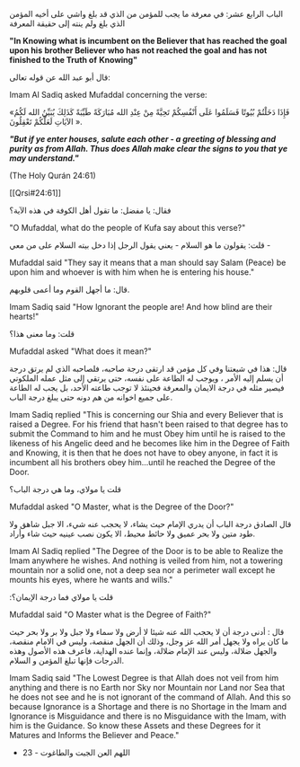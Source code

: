 الباب الرابع عشر: في معرفة ما يجب للمؤمن من الذي قد بلغ واشي على أخيه المؤمن الذي بلغ ولم ينته إلى حقيقة المعرفة 

**"In Knowing what is incumbent on the Believer that has reached the goal upon his** **brother Believer who has not reached the goal and has not finished to the Truth of** **Knowing"**

قال أبو عبد الله عن قوله تعالى: 

Imam Al Sadiq asked Mufaddal concerning the verse:

«فَإِذَا دَخَلْتُمْ بُيُوتًا فَسَلَمُوا عَلَى أَنْفُسِكُمْ تَحِيَّةً مِنْ عِنْدِ الله مُبَارَكَةً طَيِّبَةً كَذَلِكَ يُبَيِّنُ الله لَكُمُ الآيَاتِ لَعَلَّكُمْ تَعْقِلُونَ ». 

_**"But if ye enter houses, salute each other - a greeting of blessing and purity as from Allah. Thus does Allah make clear the signs to you that ye may understand."**_

(The Holy Qurán 24:61)

[[Qrsi#24:61]]

فقال: يا مفضل: ما تقول أهل الكوفة في هذه الآية؟ 

"O Mufaddal, what do the people of Kufa say about this verse?"

قلت: يقولون ما هو السلام - يعني يقول الرجل إذا دخل بيته السلام على من معي - 


Mufaddal said "They say it means that a man should say Salam (Peace) be upon him and whoever is with him when he is entering his house."

قال: ما أجهل القوم وما أعمى قلوبهم. 


Imam Sadiq said "How Ignorant the people are! And how blind are their hearts!"

قلت: وما معنى هذا؟ 

Mufaddal asked "What does it mean?"

قال: هذا في شيعتنا وفي كل مؤمن قد ارتقى درجة صاحبه، فلصاحبه الذي لم يرتق درجة أن يسلم إليه الأمر ، ويوجب له الطاعة على نفسه، حتى يرتقي إلى مثل عمله الملكوتي فيصير مثله في درجة الايمان والمعرفة فحينئذ لا توجب طاعته الأحد، بل يجب له الطاعة على جميع اخوانه من هم دونه حتى يبلغ درجة الباب. 

Imam Sadiq replied "This is concerning our Shia and every Believer that is raised a Degree. For his friend that hasn't been raised to that degree has to submit the Command to him and he must Obey him until he is raised to the likeness of his Angelic deed and he becomes like him in the Degree of Faith and Knowing, it is then that he does not have to obey anyone, in fact it is incumbent all his brothers obey him...until he reached the Degree of the Door.

قلت يا مولاي، وما هي درجة الباب؟ 

Mufaddal asked "O Master, what is the Degree of the Door?"

قال الصادق درجة الباب أن يدري الإمام حيث يشاء، لا يحجب عنه شيء، الا جبل شاهق ولا طود متين ولا بحر عميق ولا حائط محيط، الا يكون نصب عينيه حيث شاء وأراد. 

Imam Al Sadiq replied "The Degree of the Door is to be able to Realize the Imam anywhere he wishes. And nothing is veiled from him, not a towering mountain nor a solid one, not a deep sea nor a perimeter wall except he mounts his eyes, where he wants and wills."

:قلت يا مولاي فما درجة الإيمان؟ 

Mufaddal said "O Master what is the Degree of Faith?"

قال : أدنى درجة أن لا يحجب الله عنه شيئا لا أرض ولا سماء ولا جبل ولا بر ولا بحر حيث ما كان يراه ولا يجهل أمر الله عز وجل، وذلك أن الجهل منقصة، وليس في الامام منقصة، والجهل ضلالة، وليس عند الإمام ضلالة، وإنما عنده الهداية، فاعرف هذه الأصول وهذه الدرجات فإنها تبلغ المؤمن و السلام. 

Imam Sadiq said "The Lowest Degree is that Allah does not veil from him anything and there is no Earth nor Sky nor Mountain nor Land nor Sea that he does not see and he is not ignorant of the command of Allah. And this so because Ignorance is a Shortage and there is no Shortage in the Imam and Ignorance is Misguidance and there is no Misguidance with the Imam, with him is the Guidance. So know these Assets and these Degrees for it Matures and Informs the Believer and Peace."

- 23 -
اللهم العن الجبت والطاغوت

